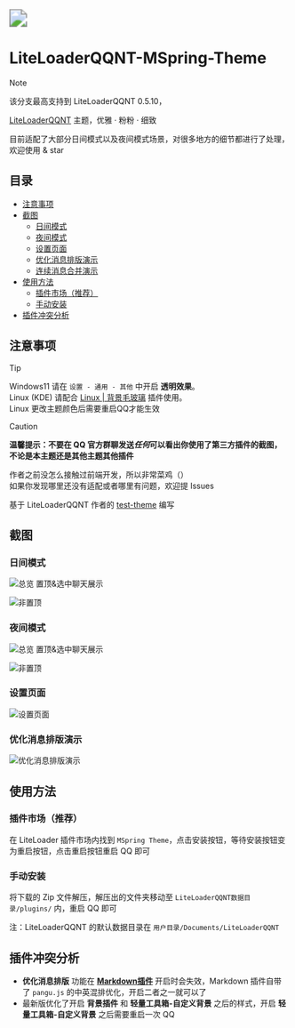 <img src="./res/intro.png" style="zoom:200%;" />

# LiteLoaderQQNT-MSpring-Theme

> [!NOTE]
> 该分支最高支持到 LiteLoaderQQNT 0.5.10，

[LiteLoaderQQNT](https://github.com/mo-jinran/LiteLoaderQQNT) 主题，优雅 · 粉粉 · 细致

目前适配了大部分日间模式以及夜间模式场景，对很多地方的细节都进行了处理，欢迎使用 & star

## 目录
* [注意事项](#注意事项)
* [截图](#截图)
    * [日间模式](#日间模式)
    * [夜间模式](#夜间模式)
    * [设置页面](#设置页面)
    * [优化消息排版演示](#优化消息排版演示)
    * [连续消息合并演示](#连续消息合并演示)
* [使用方法](#使用方法)
    * [插件市场（推荐）](#插件市场推荐)
    * [手动安装](#手动安装)
* [插件冲突分析](#插件冲突分析)

## 注意事项

> [!TIP]
> Windows11 请在 `设置 - 通用 - 其他` 中开启 **透明效果**。\
> Linux (KDE) 请配合 [Linux | 背景毛玻璃](https://github.com/mo-jinran/linux-qqnt-background-blur) 插件使用。\
> Linux 更改主题颜色后需要重启QQ才能生效

> [!CAUTION]
> **温馨提示：不要在 QQ 官方群聊发送*任何*可以看出你使用了第三方插件的截图，不论是本主题还是其他主题其他插件**

作者之前没怎么接触过前端开发，所以非常菜鸡（）\
如果你发现哪里还没有适配或者哪里有问题，欢迎提 Issues

基于 LiteLoaderQQNT 作者的 [test-theme](https://github.com/mo-jinran/test-theme) 编写

## 截图

### 日间模式

![总览 置顶&选中聊天展示](./res/screenshots/1.png)

![非置顶](./res/screenshots/3.png)

### 夜间模式

![总览 置顶&选中聊天展示](./res/screenshots/2.png)

![非置顶](./res/screenshots/4.png)

### 设置页面

![设置页面](./res/screenshots/5.png)

### 优化消息排版演示

![优化消息排版演示](./res/screenshots/6.png)

## 使用方法

### 插件市场（推荐）

在 LiteLoader 插件市场内找到 `MSpring Theme`，点击安装按钮，等待安装按钮变为重启按钮，点击重启按钮重启 QQ 即可

### 手动安装

将下载的 Zip 文件解压，解压出的文件夹移动至 `LiteLoaderQQNT数据目录/plugins/` 内，重启 QQ 即可

注：LiteLoaderQQNT 的默认数据目录在 `用户目录/Documents/LiteLoaderQQNT`

## 插件冲突分析

* **优化消息排版** 功能在 [**Markdown插件**](https://github.com/d0j1a1701/LiteLoaderQQNT-Markdown) 开启时会失效，Markdown 插件自带了 `pangu.js` 的中英混排优化，开启二者之一就可以了
* 最新版优化了开启 **背景插件** 和 **轻量工具箱-自定义背景** 之后的样式，开启 **轻量工具箱-自定义背景** 之后需要重启一次 QQ
